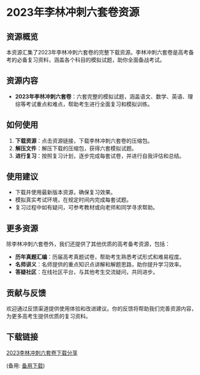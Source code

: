  # 2023年李林冲刺六套卷资源

 ## 资源概览

 本资源汇集了2023年李林冲刺六套卷的完整下载资源。李林冲刺六套卷是高考备考的必备复习资料，涵盖各个科目的模拟试题，助你全面备战考试。

 ## 资源内容

 - **2023年李林冲刺六套卷**：六套完整的模拟试题，涵盖语文、数学、英语、理综等考试重点和难点，帮助考生进行全面复习和模拟训练。

 ## 如何使用

 1. **下载资源**：点击资源链接，下载李林冲刺六套卷的压缩包。
 2. **解压文件**：解压下载的压缩包，获得六套模拟试题。
 3. **进行复习**：按照复习计划，逐步完成每套试卷，并进行自我评估和总结。

 ## 使用建议

 - 下载并使用最新版本资源，确保复习效果。
 - 模拟真实考试环境，在规定时间内完成每套试题。
 - 复习过程中如有疑问，可参考教材或向老师和同学寻求帮助。

 ## 更多资源

 除李林冲刺六套卷外，我们还提供了其他优质的高考备考资源，包括：

 - **历年真题汇编**：历届高考真题试卷，帮助考生熟悉考试形式和难易程度。
 - **名师讲义**：名师提供的重点知识点讲解和解题思路，助你提升学习效率。
 - **答疑社区**：在线社区平台，与其他考生交流疑问，共同进步。

 ## 贡献与反馈

 欢迎通过反馈渠道提供使用体验和改进建议。你的反馈将帮助我们完善资源内容，为更多高考生提供优质的复习资料。

 ## 下载链接
 [2023李林冲刺六套卷下载分享](https://pan.quark.cn/s/2bb9d533ee34) 

 (备用: [备用下载](https://pan.baidu.com/s/1CcQgRzDdcknr3vMSADatvw?pwd=1234))
